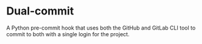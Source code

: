 # Dual-commit
A Python pre-commit hook that uses both the GitHub and GitLab CLI tool to commit to both with a single login for the project.
